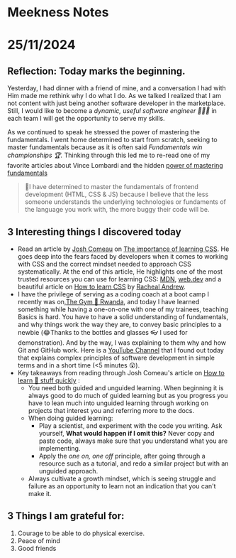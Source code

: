 # Meekness Notes

# 25/11/2024

## Reflection: Today marks the beginning. 

Yesterday, I had dinner with a friend of mine, and a conversation I had with Him made me rethink why I do what I do. As we talked I realized that I am not content with just being another software developer in the marketplace. Still, I would like to become a *dynamic, useful software engineer 👨🏾‍💻* in each team I will get the opportunity to serve my skills. 


As we continued to speak he stressed the power of mastering the fundamentals. I went home determined to start from scratch, seeking to master fundamentals because as it is often said *Fundamentals win championships 🏆.*  Thinking through this led me to re-read one of my favorite articles about Vince Lombardi and the hidden [power of mastering fundamentals](https://jamesclear.com/vince-lombardi-fundamentals) 

>🎯I have determined to master the fundamentals of frontend development (HTML, CSS & JS) because I believe that the less someone understands the underlying technologies or fundaments of the language you work with, the more buggy their code will be.

## 3 Interesting things I discovered today
- Read an article by [Josh Comeau](https://www.linkedin.com/in/joshwcomeau/) on [The importance of learning CSS](https://www.joshwcomeau.com/css/the-importance-of-learning-css/). He goes deep into the fears faced by developers when it comes to working with CSS and the correct mindset needed to approach CSS systematically. At the end of this article, He highlights one of the most trusted resources you can use for learning CSS: [MDN](https://developer.mozilla.org/en-US/docs/Learn/CSS), [web.dev](https://web.dev/learn/css) and a beautiful article on [How to learn CSS](https://www.smashingmagazine.com/2019/01/how-to-learn-css/) by [Racheal Andrew](https://x.com/rachelandrew). 
- I have the privilege of serving as a coding coach at a boot camp I recently was on,[The Gym 💪 Rwanda](https://www.the-gym.rw/), and today I have learned something while having a one-on-one with one of my trainees, teaching Basics is hard. You have to have a solid understanding of fundamentals, and why things work the way they are, to convey basic principles to a newbie (😂Thanks to the bottles and glasses 👓 I used for demonstration). And by the way, I was explaining to them why and how Git and GitHub work. Here is a [YouTube Channel](https://www.youtube.com/watch?v=_higfXfhjdo) that I found out today that explains complex principles of software development in simple terms and in a short time (<5 minutes 😲).
- Key takeaways from reading through Josh Comeau's article on [How to learn 📖 stuff quickly](https://www.joshwcomeau.com/blog/how-to-learn-stuff-quickly/) :
	- You need both guided and unguided learning. When beginning it is always good to do much of guided learning but as you progress you have to lean much into unguided learning through working on projects that interest you and referring more to the docs.
	- When doing guided learning:
		- Play a scientist, and experiment with the code you writing. Ask yourself, **What would happen if I omit this?** Never copy and paste code, always make sure that you understand what you are implementing.
		- Apply the *one on, one off* principle, after going through a resource such as a tutorial, and redo a similar project but with an unguided approach.
	- Always cultivate a growth mindset, which is seeing struggle and failure as an opportunity to learn not an indication that you can't make it.

## 3 Things I am grateful for:
1. Courage to be able to do physical exercise.
2. Peace of mind
3. Good friends